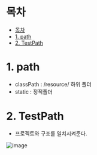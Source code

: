 # 목차
- [목차](#목차)
- [1. path](#1-path)
- [2. TestPath](#2-testpath)


# 1. path
- classPath : /resource/ 하위 폴더
- static : 정적폴더

# 2. TestPath
- 프로젝트와 구조를 일치시켜준다.

![image](https://user-images.githubusercontent.com/71534090/143817833-65981978-bfd9-4f68-98e8-bbe5728eed8b.png)